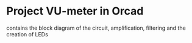  # Project VU-meter in Orcad
 contains the block diagram of the circuit, amplification, filtering and the creation of LEDs

